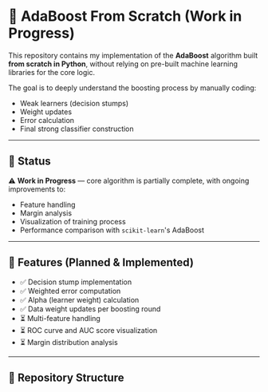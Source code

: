 # 🚀 AdaBoost From Scratch (Work in Progress)

This repository contains my implementation of the **AdaBoost** algorithm built **from scratch in Python**, without relying on pre-built machine learning libraries for the core logic.  

The goal is to deeply understand the boosting process by manually coding:
- Weak learners (decision stumps)
- Weight updates
- Error calculation
- Final strong classifier construction

---

## 📌 Status
⚠️ **Work in Progress** — core algorithm is partially complete, with ongoing improvements to:
- Feature handling
- Margin analysis
- Visualization of training process
- Performance comparison with `scikit-learn`'s AdaBoost

---

## 🎯 Features (Planned & Implemented)
- ✅ Decision stump implementation
- ✅ Weighted error computation
- ✅ Alpha (learner weight) calculation
- ✅ Data weight updates per boosting round
- ⏳ Multi-feature handling
- ⏳ ROC curve and AUC score visualization
- ⏳ Margin distribution analysis

---

## 📂 Repository Structure
